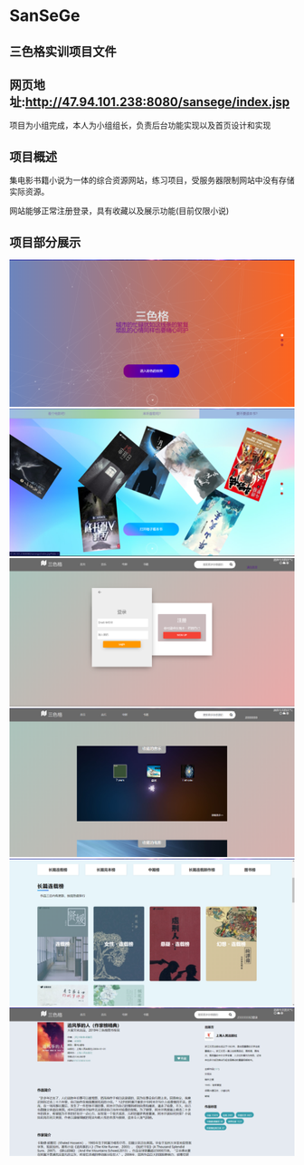 # SanSeGe
## 三色格实训项目文件
## 网页地址:http://47.94.101.238:8080/sansege/index.jsp
项目为小组完成，本人为小组组长，负责后台功能实现以及首页设计和实现

## 项目概述
集电影书籍小说为一体的综合资源网站，练习项目，受服务器限制网站中没有存储实际资源。

网站能够正常注册登录，具有收藏以及展示功能(目前仅限小说)

## 项目部分展示
<img src = "https://github.com/code-killerr/SanSeGe/blob/master/1.png">

<img src = "https://github.com/code-killerr/SanSeGe/blob/master/2.png">

<img src = "https://github.com/code-killerr/SanSeGe/blob/master/3.png">

<img src = "https://github.com/code-killerr/SanSeGe/blob/master/4.png">

<img src = "https://github.com/code-killerr/SanSeGe/blob/master/5.png">

<img src = "https://github.com/code-killerr/SanSeGe/blob/master/6.png">